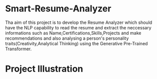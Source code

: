 # Smart-Resume-Analyzer

Tha aim of this project is to develop the Resume Analyzer which should have the NLP capability to read the resume and extract the neccessary informations such as Name,Certifications,Skills,Projects and make recommendations and also analysing a person's personality traits(Creativity,Analytical Thinking) using the Generative Pre-Trained Transformer.

# Project Illustration

